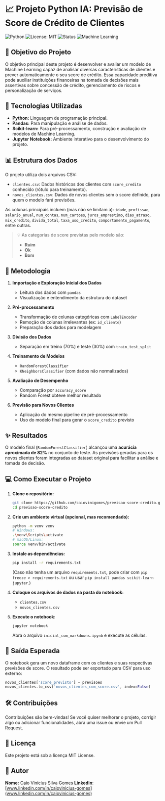 # 📈 Projeto Python IA: Previsão de Score de Crédito de Clientes

![Python](https://img.shields.io/badge/Python-3.10-blue)
![License: MIT](https://img.shields.io/badge/License-MIT-yellow.svg)
![Status](https://img.shields.io/badge/Status-Concluído-green)
![Machine Learning](https://img.shields.io/badge/Algoritmos-Random%20Forest%20%7C%20KNN-brightgreen)

## 🎯 Objetivo do Projeto

O objetivo principal deste projeto é desenvolver e avaliar um modelo de Machine Learning capaz de analisar diversas características de clientes e prever automaticamente o seu score de crédito. Essa capacidade preditiva pode auxiliar instituições financeiras na tomada de decisões mais assertivas sobre concessão de crédito, gerenciamento de riscos e personalização de serviços.

## 🚀 Tecnologias Utilizadas

* **Python:** Linguagem de programação principal.
* **Pandas:** Para manipulação e análise de dados.
* **Scikit-learn:** Para pré-processamento, construção e avaliação de modelos de Machine Learning.
* **Jupyter Notebook:** Ambiente interativo para o desenvolvimento do projeto.

## 📊 Estrutura dos Dados

O projeto utiliza dois arquivos CSV:

* `clientes.csv`: Dados históricos dos clientes com `score_credito` conhecido (rótulo para treinamento).
* `novos_clientes.csv`: Dados de novos clientes sem o score definido, para quem o modelo fará previsões.

As colunas principais incluem (mas não se limitam a): `idade`, `profissao`, `salario_anual`, `num_contas`, `num_cartoes`, `juros_emprestimo`, `dias_atraso`, `mix_credito`, `divida_total`, `taxa_uso_credito`, `comportamento_pagamento`, entre outras.

> 💡 As categorias de score previstas pelo modelo são:
> - **Ruim**
> - **Ok**
> - **Bom**

## 🧠 Metodologia

1. **Importação e Exploração Inicial dos Dados**
   - Leitura dos dados com `pandas`
   - Visualização e entendimento da estrutura do dataset

2. **Pré-processamento**
   - Transformação de colunas categóricas com `LabelEncoder`
   - Remoção de colunas irrelevantes (ex: `id_cliente`)
   - Preparação dos dados para modelagem

3. **Divisão dos Dados**
   - Separação em treino (70%) e teste (30%) com `train_test_split`

4. **Treinamento de Modelos**
   - `RandomForestClassifier`
   - `KNeighborsClassifier` (com dados não normalizados)

5. **Avaliação de Desempenho**
   - Comparação por `accuracy_score`
   - Random Forest obteve melhor resultado

6. **Previsão para Novos Clientes**
   - Aplicação do mesmo pipeline de pré-processamento
   - Uso do modelo final para gerar o `score_credito` previsto

## ✨ Resultados

O modelo final (`RandomForestClassifier`) alcançou uma **acurácia aproximada de 82%** no conjunto de teste. As previsões geradas para os novos clientes foram integradas ao dataset original para facilitar a análise e tomada de decisão.

## 💻 Como Executar o Projeto

1. **Clone o repositório:**
    ```bash
    git clone https://github.com/caiovinigomes/previsao-score-credito.git
    cd previsao-score-credito
    ```

2. **Crie um ambiente virtual (opcional, mas recomendado):**
    ```bash
    python -m venv venv
    # Windows:
    .\venv\Scripts\activate
    # macOS/Linux:
    source venv/bin/activate
    ```

3. **Instale as dependências:**
    ```bash
    pip install -r requirements.txt
    ```
    (Caso não tenha um arquivo `requirements.txt`, pode criar com `pip freeze > requirements.txt` ou usar `pip install pandas scikit-learn jupyter`.)

4. **Coloque os arquivos de dados na pasta do notebook:**
   - `clientes.csv`
   - `novos_clientes.csv`

5. **Execute o notebook:**
    ```bash
    jupyter notebook
    ```
    Abra o arquivo `inicial_com_markdowns.ipynb` e execute as células.

## 📁 Saída Esperada

O notebook gera um novo dataframe com os clientes e suas respectivas previsões de score. O resultado pode ser exportado para CSV para uso externo:

```python
novos_clientes['score_previsto'] = previsoes
novos_clientes.to_csv('novos_clientes_com_score.csv', index=False)
```

## 🛠️ Contribuições
Contribuições são bem-vindas! Se você quiser melhorar o projeto, corrigir algo ou adicionar funcionalidades, abra uma issue ou envie um Pull Request.

## 📄 Licença
Este projeto está sob a licença MIT License.

## 👤 Autor
**Nome:** Caio Vinicius Silva Gomes
**LinkedIn:** [www.linkedin.com/in/caiovinicius-gomes](www.linkedin.com/in/caiovinicius-gomes)